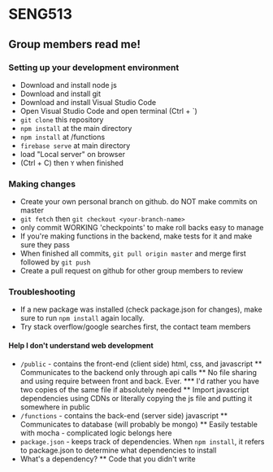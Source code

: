 # SENG513

## Group members read me!

### Setting up your development environment

* Download and install node js
* Download and install git
* Download and install Visual Studio Code
* Open Visual Studio Code and open terminal (Ctrl + `)
* `git clone` this repository
* `npm install` at the main directory
* `npm install` at /functions
* `firebase serve` at main directory
* load "Local server" on browser
* (Ctrl + C) then `Y` when finished

### Making changes

* Create your own personal branch on github. do NOT make commits on master
* `git fetch` then `git checkout <your-branch-name>`
* only commit WORKING 'checkpoints' to make roll backs easy to manage
* If you're making functions in the backend, make tests for it and make sure they pass
* When finished all commits, `git pull origin master` and merge first followed by `git push`
* Create a pull request on github for other group members to review

### Troubleshooting

* If a new package was installed (check package.json for changes), make sure to run `npm install` again locally.
* Try stack overflow/google searches first, the contact team members

#### Help I don't understand web development

* `/public` - contains the front-end (client side) html, css, and javascript
** Communicates to the backend only through api calls
** No file sharing and using require between front and back. Ever.
*** I'd rather you have two copies of the same file if absolutely needed
** Import javascript dependencies using CDNs or literally copying the js file and putting it somewhere in public
* `/functions` - contains the back-end (server side) javascript
** Communicates to database (will probably be mongo)
** Easily testable with mocha - complicated logic belongs here
* `package.json` - keeps track of dependencies. When `npm install`, it refers to package.json to determine what dependencies to install
* What's a dependency?
** Code that you didn't write

